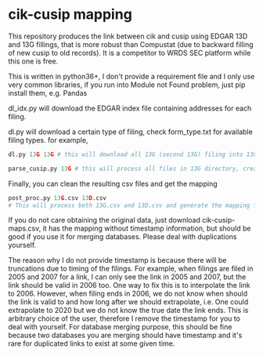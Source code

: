 # cik-cusip mapping

This repository produces the link between cik and cusip using EDGAR 13D and 13G fillings, that is more robust than Compustat (due to backward filling of new cusip to old records). It is a competitor to WRDS SEC platform while this one is free.

This is written in python36+, I don't provide a requirement file and I only use very common libraries, if you run into Module not Found problem, just pip install them, e.g. Pandas

dl_idx.py will download the EDGAR index file containing addresses for each filing.

dl.py will download a certain type of filing, check form_type.txt for available filing types. for example,
```python
dl.py 13G 13G # this will download all 13G (second 13G) filing into 13G (first 13G) folder
```
```python
parse_cusip.py 13G # this will process all files in 13G directory, creating a file called 13G.csv with filing name, cik, cusip number.
```
Finally, you can clean the resulting csv files and get the mapping
```python
post_proc.py 13G.csv 13D.csv
# This will process both 13G.csv and 13D.csv and generate the mapping file
```

If you do not care obtaining the original data, just download cik-cusip-maps.csv, it has the mapping without timestamp information, but should be good if you use it for merging databases. Please deal with duplications yourself.

The reason why I do not provide timestamp is because there will be truncations due to timing of the filings. For example, when filings are filed in 2005 and 2007 for a link, I can only see the link in 2005 and 2007, but the link should be valid in 2006 too. One way to fix this is to interpolate the link to 2006. However, when filing ends in 2006, we do not know when should the link is valid to and how long after we should extrapolate, i.e. One could extrapolate to 2020 but we do not know the true date the link ends. This is arbitrary choice of the user, therefore I remove the timestamp for you to deal with yourself. For database merging purpose, this should be fine because two databases you are merging should have timestamp and it's rare for duplicated links to exist at some given time.
